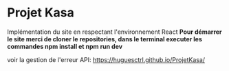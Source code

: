 # Projet Kasa

Implémentation du site en respectant l'environnement React 
**Pour démarrer le site merci de cloner le repositories, dans le terminal executer les commandes npm install et npm run dev**

voir la gestion de l'erreur API: https://huguesctrl.github.io/ProjetKasa/
